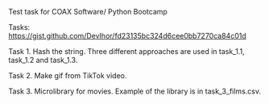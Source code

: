 Test task for COAX Software/ Python Bootcamp

Tasks: https://gist.github.com/DevIhor/fd23135bc324d6cee0bb7270ca84c01d

Task 1. Hash the string. Three different approaches are used in task_1.1, task_1.2 and task_1.3.

Task 2. Make gif from TikTok video.

Task 3. Microlibrary for movies. Example of the library is in task_3_films.csv.
